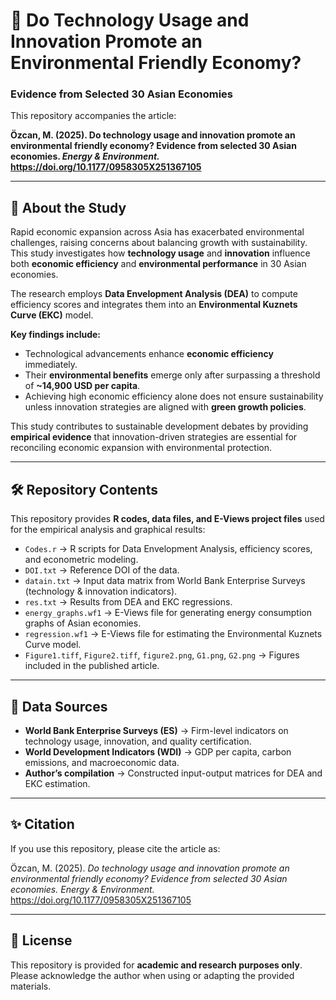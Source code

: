 # 🌱 Do Technology Usage and Innovation Promote an Environmental Friendly Economy?  
### Evidence from Selected 30 Asian Economies  

This repository accompanies the article:  

**Özcan, M. (2025). Do technology usage and innovation promote an environmental friendly economy? Evidence from selected 30 Asian economies. _Energy & Environment._ https://doi.org/10.1177/0958305X251367105**

---

## 📘 About the Study  

Rapid economic expansion across Asia has exacerbated environmental challenges, raising concerns about balancing growth with sustainability. This study investigates how **technology usage** and **innovation** influence both **economic efficiency** and **environmental performance** in 30 Asian economies.  

The research employs **Data Envelopment Analysis (DEA)** to compute efficiency scores and integrates them into an **Environmental Kuznets Curve (EKC)** model.  

**Key findings include:**  
- Technological advancements enhance **economic efficiency** immediately.  
- Their **environmental benefits** emerge only after surpassing a threshold of **~14,900 USD per capita**.  
- Achieving high economic efficiency alone does not ensure sustainability unless innovation strategies are aligned with **green growth policies**.  

This study contributes to sustainable development debates by providing **empirical evidence** that innovation-driven strategies are essential for reconciling economic expansion with environmental protection.  

---

## 🛠 Repository Contents  

This repository provides **R codes, data files, and E-Views project files** used for the empirical analysis and graphical results:  

- `Codes.r` → R scripts for Data Envelopment Analysis, efficiency scores, and econometric modeling.  
- `DOI.txt` → Reference DOI of the data.  
- `datain.txt` → Input data matrix from World Bank Enterprise Surveys (technology & innovation indicators).  
- `res.txt` → Results from DEA and EKC regressions.  
- `energy_graphs.wf1` → E-Views file for generating energy consumption graphs of Asian economies.  
- `regression.wf1` → E-Views file for estimating the Environmental Kuznets Curve model.  
- `Figure1.tiff`, `Figure2.tiff`, `figure2.png`, `G1.png`, `G2.png` → Figures included in the published article.  

---

## 📂 Data Sources  

- **World Bank Enterprise Surveys (ES)** → Firm-level indicators on technology usage, innovation, and quality certification.  
- **World Development Indicators (WDI)** → GDP per capita, carbon emissions, and macroeconomic data.  
- **Author’s compilation** → Constructed input-output matrices for DEA and EKC estimation.  

---

## ✨ Citation  

If you use this repository, please cite the article as:  

Özcan, M. (2025). *Do technology usage and innovation promote an environmental friendly economy? Evidence from selected 30 Asian economies.* _Energy & Environment._ https://doi.org/10.1177/0958305X251367105  

---

## 📝 License  

This repository is provided for **academic and research purposes only**. Please acknowledge the author when using or adapting the provided materials.  
